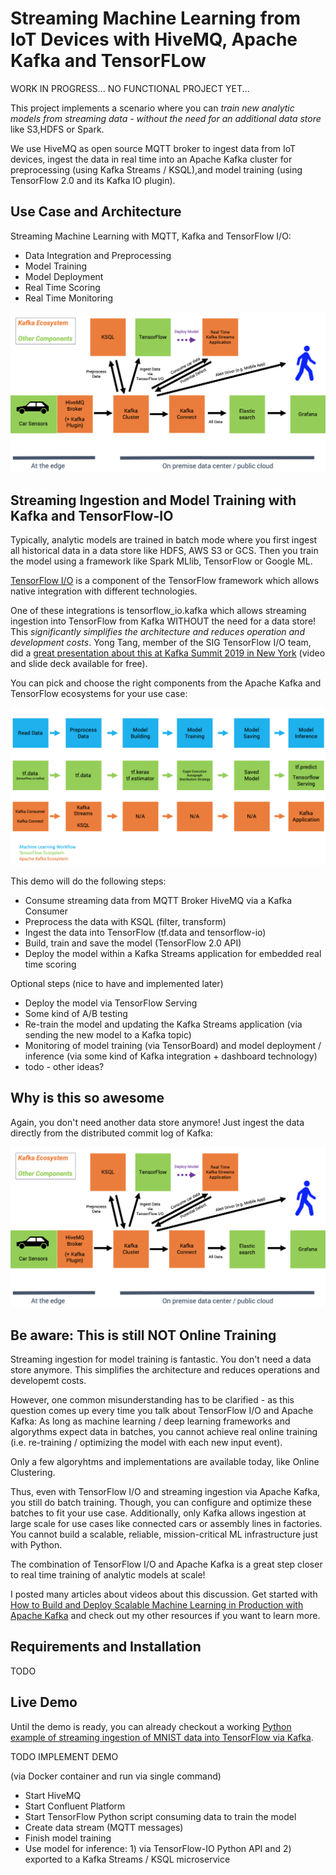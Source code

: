 # Streaming Machine Learning from IoT Devices with HiveMQ, Apache Kafka and TensorFLow

WORK IN PROGRESS... NO FUNCTIONAL PROJECT YET...

This project implements a scenario where you can *train new analytic models from streaming data - without the need for an additional data store* like S3,HDFS or Spark.

We use HiveMQ as open source MQTT broker to ingest data from IoT devices, ingest the data in real time into an Apache Kafka cluster for preprocessing (using Kafka Streams / KSQL),and model training (using TensorFlow 2.0 and its Kafka IO plugin).

## Use Case and Architecture

Streaming Machine Learning with MQTT, Kafka and TensorFlow I/O:

- Data Integration and Preprocessing
- Model Training
- Model Deployment
- Real Time Scoring
- Real Time Monitoring

![Use Case: Streaming Machine Learning with MQTT, Kafka and TensorFlow I/O](pictures/Use_Case_MQTT_HiveMQ_to_TensorFlow_via_Apache_Kafka_Streams_KSQL.png)

## Streaming Ingestion and Model Training with Kafka and TensorFlow-IO

Typically, analytic models are trained in batch mode where you first ingest all historical data in a data store like HDFS, AWS S3 or GCS. Then you train the model using a framework like Spark MLlib, TensorFlow or Google ML.

[TensorFlow I/O](https://github.com/tensorflow/io) is a component of the TensorFlow framework which allows native integration with different technologies.

One of these integrations is tensorflow_io.kafka which allows streaming ingestion into TensorFlow from Kafka WITHOUT the need for a data store! This *significantly simplifies the architecture  and reduces operation and development costs*.
Yong Tang, member of the SIG TensorFlow I/O team, did a [great presentation about this at Kafka Summit 2019 in New York](https://www.confluent.io/kafka-summit-ny19/real-time-streaming-with-kafka-and-tensorflow) (video and slide deck available for free).

You can pick and choose the right components from the Apache Kafka and TensorFlow ecosystems for your use case:

![Machine Learning Workflow with TensorFlow and Apache Kafka Ecosystem](pictures/TensorFlow_Apache_Kafka_Streaming_Workflow.png)

This demo will do the following steps:

- Consume streaming data from MQTT Broker HiveMQ via a Kafka Consumer
- Preprocess the data with KSQL (filter, transform)
- Ingest the data into TensorFlow  (tf.data and tensorflow-io)
- Build, train and save the model  (TensorFlow 2.0 API)
- Deploy the model within a Kafka Streams application for embedded real time scoring

Optional steps (nice to have and implemented later)

- Deploy the model via TensorFlow Serving
- Some kind of A/B testing
- Re-train the model and updating the Kafka Streams application (via sending the new model to a Kafka topic)
- Monitoring of model training (via TensorBoard) and model deployment / inference (via some kind of Kafka integration + dashboard technology)
- todo - other ideas?

## Why is this so awesome

Again, you don't need another data store anymore! Just ingest the data directly from the distributed commit log of Kafka:

![Model Training from the distributed commit log of Apache Kafka leveraging TensorFlow I/O](pictures/Kafka_Commit_Log_Model_Training_with_TensorFlow_IO.png)

## Be aware: This is still NOT Online Training

Streaming ingestion for model training is fantastic. You don't need a data store anymore. This simplifies the architecture and reduces operations and developemt costs.

However, one common misunderstanding has to be clarified - as this question comes up every time you talk about TensorFlow I/O and Apache Kafka: As long as machine learning / deep learning frameworks and algorythms expect data in batches, you cannot achieve real online training (i.e. re-training / optimizing the model with each new input event).

Only a few algoryhtms and implementations are available today, like Online Clustering.

Thus, even with TensorFlow I/O and streaming ingestion via Apache Kafka, you still do batch training. Though, you can configure and optimize these batches to fit your use case. Additionally, only Kafka allows ingestion at large scale for use cases like connected cars or assembly lines in factories. You cannot build a scalable, reliable, mission-critical ML infrastructure just with Python.

The combination of TensorFlow I/O and Apache Kafka is a great step closer to real time training of analytic models at scale!

I posted many articles about videos about this discussion. Get started with [How to Build and Deploy Scalable Machine Learning in Production with Apache Kafka](https://www.confluent.io/blog/build-deploy-scalable-machine-learning-production-apache-kafka/) and check out my other resources if you want to learn more.

## Requirements and Installation

TODO

## Live Demo

Until the demo is ready, you can already checkout a working [Python example of streaming ingestion of MNIST data into TensorFlow via Kafka](confluent-tensorflow-io-kafka.py).

TODO IMPLEMENT DEMO

(via Docker container and run via single command)

- Start HiveMQ
- Start Confluent Platform
- Start TensorFlow Python script consuming data to train the model
- Create data stream (MQTT messages)
- Finish model training
- Use model for inference: 1) via TensorFlow-IO Python API and 2) exported to a Kafka Streams / KSQL microservice

